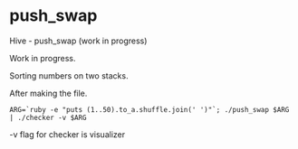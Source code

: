 # push_swap
Hive - push_swap (work in progress)

Work in progress.

Sorting numbers on two stacks.

After making the file.

```
ARG=`ruby -e "puts (1..50).to_a.shuffle.join(' ')"`; ./push_swap $ARG | ./checker -v $ARG
```

-v flag for checker is visualizer
